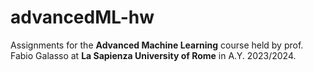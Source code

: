 # advancedML-hw

Assignments for the **Advanced Machine Learning** course held by prof. Fabio Galasso at **La Sapienza University of Rome** in A.Y. 2023/2024.
